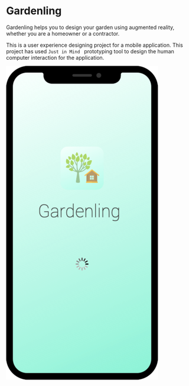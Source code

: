 # Gardenling

Gardenling helps you to design your garden using augmented reality, whether you are a homeowner or a contractor. 

This is a user experience designing project for a mobile application. 
This project has used `Just in Mind ` prototyping tool to design the human computer interaction for the application.

<img src="https://github.com/MalshaL/gardenling/blob/main/Images/Splash%20Screen%401x.png"/>

